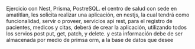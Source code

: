 Ejercicio con Nest, Prisma, PostreSQL.
el centro de salud con sede en amatitlan, les solicita realizar una aplicación, en nestjs, 
la cual tendrá como funcionalidad, servir o proveer, servicios api rest, para el registro de pacientes, 
medicos y citas, deberá de crear la aplicación, utilizando todos los servios post put, get, patch, y delete.
y esta información debe de ser almacenada por medio de primsa orm, a la base de datos que desee

